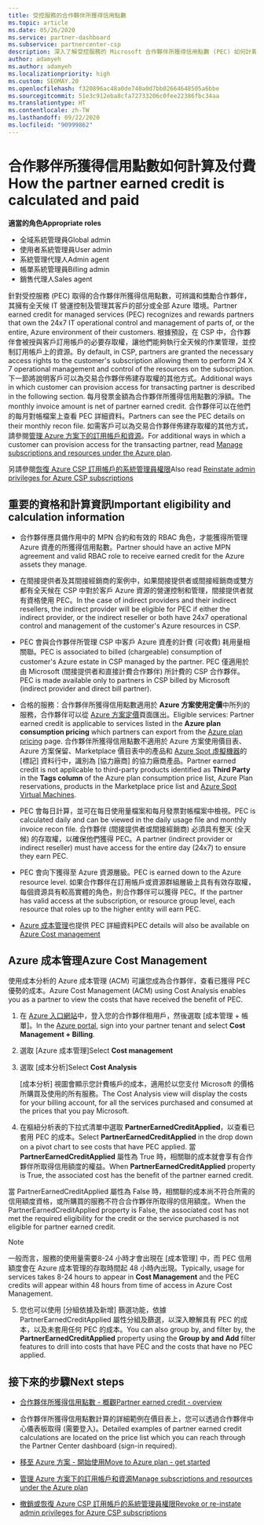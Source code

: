 ```yaml
---
title: 受控服務的合作夥伴所獲得信用點數
ms.topic: article
ms.date: 05/26/2020
ms.service: partner-dashboard
ms.subservice: partnercenter-csp
description: 深入了解受控服務的 Microsoft 合作夥伴所獲得信用點數 (PEC) 如何計算及支付，以及如何確保您符合資格。
author: adamyeh
ms.author: adamyeh
ms.localizationpriority: high
ms.custom: SEOMAY.20
ms.openlocfilehash: f320896ac48a0de740a0d7bb02664648505a6bbe
ms.sourcegitcommit: 51e3c912eba8cfa72733206c0fee22386fbc34aa
ms.translationtype: HT
ms.contentlocale: zh-TW
ms.lasthandoff: 09/22/2020
ms.locfileid: "90999862"
---
```

# <a name="how-the-partner-earned-credit-is-calculated-and-paid"></a><span data-ttu-id="c626b-103">合作夥伴所獲得信用點數如何計算及付費</span><span class="sxs-lookup"><span data-stu-id="c626b-103">How the partner earned credit is calculated and paid</span></span>

<span data-ttu-id="c626b-104">**適當的角色**</span><span class="sxs-lookup"><span data-stu-id="c626b-104">**Appropriate roles**</span></span>

- <span data-ttu-id="c626b-105">全域系統管理員</span><span class="sxs-lookup"><span data-stu-id="c626b-105">Global admin</span></span>
- <span data-ttu-id="c626b-106">使用者系統管理員</span><span class="sxs-lookup"><span data-stu-id="c626b-106">User admin</span></span>
- <span data-ttu-id="c626b-107">系統管理代理人</span><span class="sxs-lookup"><span data-stu-id="c626b-107">Admin agent</span></span>
- <span data-ttu-id="c626b-108">帳單系統管理員</span><span class="sxs-lookup"><span data-stu-id="c626b-108">Billing admin</span></span>
- <span data-ttu-id="c626b-109">銷售代理人</span><span class="sxs-lookup"><span data-stu-id="c626b-109">Sales agent</span></span>

<span data-ttu-id="c626b-110">針對受控服務 (PEC) 取得的合作夥伴所獲得信用點數，可辨識和獎勵合作夥伴，其擁有全天候 IT 營運控制及管理其客戶的部分或全部 Azure 環境。</span><span class="sxs-lookup"><span data-stu-id="c626b-110">Partner earned credit for managed services (PEC) recognizes and rewards partners that own the 24x7 IT operational control and management of parts of, or the entire, Azure environment of their customers.</span></span> <span data-ttu-id="c626b-111">根據預設，在 CSP 中，合作夥伴會被授與客戶訂用帳戶的必要存取權，讓他們能夠執行全天候的作業管理，並控制訂用帳戶上的資源。</span><span class="sxs-lookup"><span data-stu-id="c626b-111">By default, in CSP, partners are granted the necessary access rights to the customer's subscription allowing them to perform 24 X 7 operational management and control of the resources on the subscription.</span></span> <span data-ttu-id="c626b-112">下一節將說明客戶可以為交易合作夥伴佈建存取權的其他方式。</span><span class="sxs-lookup"><span data-stu-id="c626b-112">Additional ways in which customer can provision access for transacting partner is described in the following section.</span></span> <span data-ttu-id="c626b-113">每月發票金額為合作夥伴所獲得信用點數的淨額。</span><span class="sxs-lookup"><span data-stu-id="c626b-113">The monthly invoice amount is net of partner earned credit.</span></span> <span data-ttu-id="c626b-114">合作夥伴可以在他們的每月對帳檔案上查看 PEC 詳細資料。</span><span class="sxs-lookup"><span data-stu-id="c626b-114">Partners can see the PEC details on their monthly recon file.</span></span> <span data-ttu-id="c626b-115">如需客戶可以為交易合作夥伴佈建存取權的其他方式，請參閱[管理 Azure 方案下的訂用帳戶和資源](azure-plan-manage.md)。</span><span class="sxs-lookup"><span data-stu-id="c626b-115">For additional ways in which a customer can provision access for the transacting partner, read [Manage subscriptions and resources under the Azure plan](azure-plan-manage.md).</span></span>

<span data-ttu-id="c626b-116">另請參閱[恢復 Azure CSP 訂用帳戶的系統管理員權限](revoke-reinstate-csp.md)</span><span class="sxs-lookup"><span data-stu-id="c626b-116">Also read [Reinstate admin privileges for Azure CSP subscriptions](revoke-reinstate-csp.md)</span></span>

## <a name="important-eligibility-and-calculation-information"></a><span data-ttu-id="c626b-117">重要的資格和計算資訊</span><span class="sxs-lookup"><span data-stu-id="c626b-117">Important eligibility and calculation information</span></span>

- <span data-ttu-id="c626b-118">合作夥伴應具備作用中的 MPN 合約和有效的 RBAC 角色，才能獲得所管理 Azure 資產的所獲得信用點數。</span><span class="sxs-lookup"><span data-stu-id="c626b-118">Partner should have an active MPN agreement and valid RBAC role to receive earned credit for the Azure assets they manage.</span></span> 

- <span data-ttu-id="c626b-119">在間接提供者及其間接經銷商的案例中，如果間接提供者或間接經銷商或雙方都有全天候在 CSP 中對於客戶 Azure 資源的營運控制和管理，間接提供者就有資格使用 PEC。</span><span class="sxs-lookup"><span data-stu-id="c626b-119">In the case of indirect providers and their indirect resellers, the indirect provider will be eligible for PEC if either the indirect provider, or the indirect reseller or both have 24x7 operational control and management of the customer's Azure resources in CSP.</span></span>

- <span data-ttu-id="c626b-120">PEC 會與合作夥伴所管理 CSP 中客戶 Azure 資產的計費 (可收費) 耗用量相關聯。</span><span class="sxs-lookup"><span data-stu-id="c626b-120">PEC is associated to billed (chargeable) consumption of customer's Azure estate in CSP managed by the partner.</span></span> <span data-ttu-id="c626b-121">PEC 僅適用於由 Microsoft (間接提供者和直接計費合作夥伴) 所計費的 CSP 合作夥伴。</span><span class="sxs-lookup"><span data-stu-id="c626b-121">PEC is made available only to partners in CSP billed by Microsoft (indirect provider and direct bill partner).</span></span> 

- <span data-ttu-id="c626b-122">合格的服務：合作夥伴所獲得信用點數適用於 **Azure 方案使用定價**中所列的服務，合作夥伴可以從 [Azure 方案定價](https://partner.microsoft.com/commerce/sales)頁面匯出。</span><span class="sxs-lookup"><span data-stu-id="c626b-122">Eligible services: Partner earned credit is applicable to services listed in the **Azure plan consumption pricing** which partners can export from the [Azure plan pricing](https://partner.microsoft.com/commerce/sales) page.</span></span> <span data-ttu-id="c626b-123">合作夥伴所獲得信用點數不適用於 Azure 方案使用價目表、Azure 方案保留、Marketplace 價目表中的產品和 [Azure Spot 虛擬機器](https://partner.microsoft.com/resources/collection/azure-spot-in-csp#/)的 [標記] 資料行中，識別為 [協力廠商] 的協力廠商產品。</span><span class="sxs-lookup"><span data-stu-id="c626b-123">Partner earned credit is not applicable to third-party products identified as **Third Party** in the **Tags column** of the Azure plan consumption price list, Azure Plan reservations, products in the Marketplace price list and [Azure Spot Virtual Machines](https://partner.microsoft.com/resources/collection/azure-spot-in-csp#/).</span></span>

- <span data-ttu-id="c626b-124">PEC 會每日計算，並可在每日使用量檔案和每月發票對帳檔案中檢視。</span><span class="sxs-lookup"><span data-stu-id="c626b-124">PEC is calculated daily and can be viewed in the daily usage file and monthly invoice recon file.</span></span> <span data-ttu-id="c626b-125">合作夥伴 (間接提供者或間接經銷商) 必須具有整天 (全天候) 的存取權，以確保他們獲得 PEC。</span><span class="sxs-lookup"><span data-stu-id="c626b-125">A partner (indirect provider or indirect reseller) must have access for the entire day (24x7) to ensure they earn PEC.</span></span>  

- <span data-ttu-id="c626b-126">PEC 會向下獲得至 Azure 資源層級。</span><span class="sxs-lookup"><span data-stu-id="c626b-126">PEC is earned down to the Azure resource level.</span></span> <span data-ttu-id="c626b-127">如果合作夥伴在訂用帳戶或資源群組層級上具有有效存取權，每個資源具有較高實體的角色，則合作夥伴可以獲得 PEC。</span><span class="sxs-lookup"><span data-stu-id="c626b-127">If the partner has valid access at the subscription, or resource group level, each resource that roles up to the higher entity will earn PEC.</span></span>  

- <span data-ttu-id="c626b-128">[Azure 成本管理](/azure/cost-management-billing/costs/get-started-partners)也提供 PEC 詳細資料</span><span class="sxs-lookup"><span data-stu-id="c626b-128">PEC details will also be available on [Azure Cost management](/azure/cost-management-billing/costs/get-started-partners)</span></span>

## <a name="azure-cost-management"></a><span data-ttu-id="c626b-129">Azure 成本管理</span><span class="sxs-lookup"><span data-stu-id="c626b-129">Azure Cost Management</span></span>

<span data-ttu-id="c626b-130">使用成本分析的 Azure 成本管理 (ACM) 可讓您成為合作夥伴，查看已獲得 PEC 優勢的成本。</span><span class="sxs-lookup"><span data-stu-id="c626b-130">Azure Cost Management (ACM) using Cost Analysis enables you as a partner to view the costs that have received the benefit of PEC.</span></span>  

1. <span data-ttu-id="c626b-131">在 [Azure 入口網站](https://portal.azure.com)中，登入您的合作夥伴租用戶，然後選取 [成本管理 + 帳單]。</span><span class="sxs-lookup"><span data-stu-id="c626b-131">In the [Azure portal](https://portal.azure.com), sign into your partner tenant and select **Cost Management + Billing**.</span></span>

2. <span data-ttu-id="c626b-132">選取 [Azure 成本管理]</span><span class="sxs-lookup"><span data-stu-id="c626b-132">Select **Cost management**</span></span>

3. <span data-ttu-id="c626b-133">選取 [成本分析]</span><span class="sxs-lookup"><span data-stu-id="c626b-133">Select **Cost Analysis**</span></span>

   <span data-ttu-id="c626b-134">[成本分析] 視圖會顯示您計費帳戶的成本，適用於以您支付 Microsoft 的價格所購買及使用的所有服務。</span><span class="sxs-lookup"><span data-stu-id="c626b-134">The Cost Analysis view will display the costs for your billing account, for all the services purchased and consumed at the prices that you pay Microsoft.</span></span>

4. <span data-ttu-id="c626b-135">在樞紐分析表的下拉式清單中選取 **PartnerEarnedCreditApplied**，以查看已套用 PEC 的成本。</span><span class="sxs-lookup"><span data-stu-id="c626b-135">Select **PartnerEarnedCreditApplied** in the drop down on a pivot chart to see costs that have PEC applied.</span></span> <span data-ttu-id="c626b-136">當 **PartnerEarnedCreditApplied** 屬性為 True 時，相關聯的成本就會享有合作夥伴所取得信用額度的權益。</span><span class="sxs-lookup"><span data-stu-id="c626b-136">When **PartnerEarnedCreditApplied** property is True, the associated cost has the benefit of the partner earned credit.</span></span> 

<span data-ttu-id="c626b-137">當 PartnerEarnedCreditApplied 屬性為 False 時，相關聯的成本尚不符合所需的信用額度資格，或所購買的服務不符合合作夥伴所取得的信用額度。</span><span class="sxs-lookup"><span data-stu-id="c626b-137">When the PartnerEarnedCreditApplied property is False, the associated cost has not met the required eligibility for the credit or the service purchased is not eligible for partner earned credit.</span></span>

>[!NOTE] 
><span data-ttu-id="c626b-138">一般而言，服務的使用量需要8-24 小時才會出現在 [成本管理] 中，而 PEC 信用額度會在 Azure 成本管理的存取時間起 48 小時內出現。</span><span class="sxs-lookup"><span data-stu-id="c626b-138">Typically, usage for services takes 8-24 hours to appear in **Cost Management** and the PEC credits will appear within 48 hours from time of access in Azure Cost Management.</span></span>

5. <span data-ttu-id="c626b-139">您也可以使用 [分組依據及新增] 篩選功能，依據 PartnerEarnedCreditApplied 屬性分組及篩選，以深入瞭解具有 PEC 的成本，以及未套用任何 PEC 的成本。</span><span class="sxs-lookup"><span data-stu-id="c626b-139">You can also group by, and filter by, the **PartnerEarnedCreditApplied** property using the **Group by and Add** filter features to drill into costs that have PEC and the costs that have no PEC applied.</span></span>

## <a name="next-steps"></a><span data-ttu-id="c626b-140">接下來的步驟</span><span class="sxs-lookup"><span data-stu-id="c626b-140">Next steps</span></span>

- [<span data-ttu-id="c626b-141">合作夥伴所獲得信用點數 - 概觀</span><span class="sxs-lookup"><span data-stu-id="c626b-141">Partner earned credit - overview</span></span>](partner-earned-credit.md)

- <span data-ttu-id="c626b-142">合作夥伴所獲得信用點數計算的詳細範例在價目表上，您可以透過合作夥伴中心儀表板取得 (需要登入)。</span><span class="sxs-lookup"><span data-stu-id="c626b-142">Detailed examples of partner earned credit calculations are located on the price list which you can reach through the Partner Center dashboard (sign-in required).</span></span>

- [<span data-ttu-id="c626b-143">移至 Azure 方案 - 開始使用</span><span class="sxs-lookup"><span data-stu-id="c626b-143">Move to Azure plan - get started</span></span>](azure-plan-get-started.md)

- [<span data-ttu-id="c626b-144">管理 Azure 方案下的訂用帳戶和資源</span><span class="sxs-lookup"><span data-stu-id="c626b-144">Manage subscriptions and resources under the Azure plan</span></span>](azure-plan-manage.md)

- [<span data-ttu-id="c626b-145">撤銷或恢復 Azure CSP 訂用帳戶的系統管理員權限</span><span class="sxs-lookup"><span data-stu-id="c626b-145">Revoke or re-instate admin privileges for Azure CSP subscriptions</span></span>](revoke-reinstate-csp.md)
